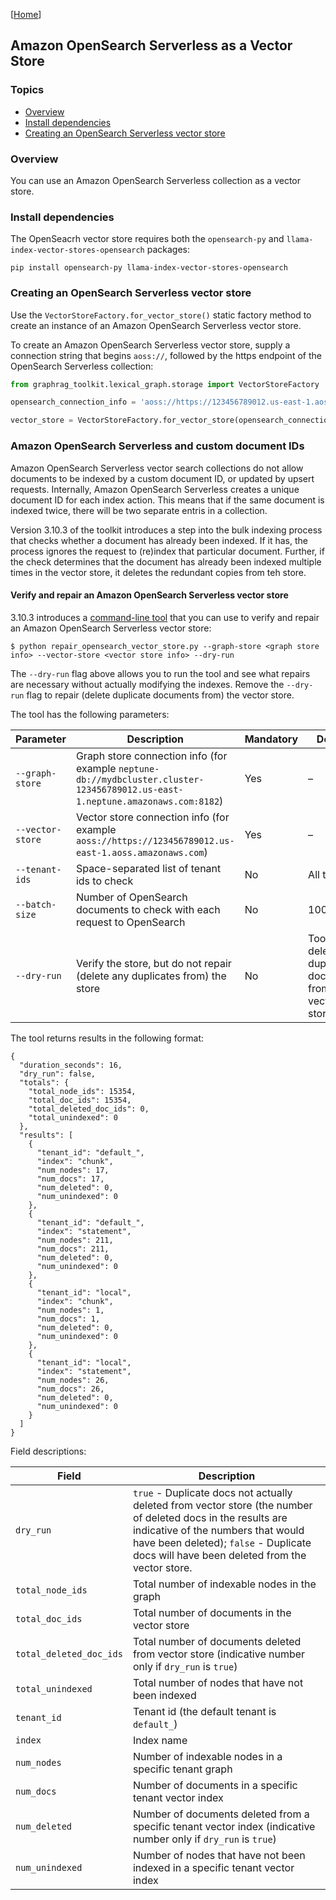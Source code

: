 [[Home](./)]

## Amazon OpenSearch Serverless as a Vector Store

### Topics

  - [Overview](#overview)
  - [Install dependencies](#install-dependencies)
  - [Creating an OpenSearch Serverless vector store](#creating-a-neptune-analytics-vector-store)

### Overview

You can use an Amazon OpenSearch Serverless collection as a vector store.

### Install dependencies

The OpenSeacrh vector store requires both the `opensearch-py` and `llama-index-vector-stores-opensearch` packages:

```
pip install opensearch-py llama-index-vector-stores-opensearch
```

### Creating an OpenSearch Serverless vector store

Use the `VectorStoreFactory.for_vector_store()` static factory method to create an instance of an Amazon OpenSearch Serverless vector store.

To create an Amazon OpenSearch Serverless vector store, supply a connection string that begins `aoss://`, followed by the https endpoint of the OpenSearch Serverless collection:

```python
from graphrag_toolkit.lexical_graph.storage import VectorStoreFactory

opensearch_connection_info = 'aoss://https://123456789012.us-east-1.aoss.amazonaws.com'

vector_store = VectorStoreFactory.for_vector_store(opensearch_connection_info)
```

### Amazon OpenSearch Serverless and custom document IDs

Amazon OpenSearch Serverless vector search collections do not allow documents to be indexed by a custom document ID, or updated by upsert requests. Internally, Amazon OpenSearch Serverless creates a unique document ID for each index action. This means that if the same document is indexed twice, there will be two separate entris in a collection.

Version 3.10.3 of the toolkit introduces a step into the bulk indexing process that checks whether a document has already been indexed. If it has, the process ignores the request to (re)index that particular document. Further, if the check determines that the document has already been indexed multiple times in the vector store, it deletes the redundant copies from teh store.

#### Verify and repair an Amazon OpenSearch Serverless vector store

3.10.3 introduces a [command-line tool](https://github.com/awslabs/graphrag-toolkit/blob/main/examples/lexical-graph/scripts/repair_opensearch_vector_store.py) that you can use to verify and repair an Amazon OpenSearch Serverless vector store:

```
$ python repair_opensearch_vector_store.py --graph-store <graph store info> --vector-store <vector store info> --dry-run
```

The `--dry-run` flag above allows you to run the tool and see what repairs are necessary without actually modifying the indexes. Remove the `--dry-run` flag to repair (delete duplicate documents from) the vector store.

The tool has the following parameters:

| Parameter  | Description | Mandatory | Default |
| ------------- | ------------- | ------------- | ------------- |
| `--graph-store` | Graph store connection info (for example `neptune-db://mydbcluster.cluster-123456789012.us-east-1.neptune.amazonaws.com:8182`) | Yes | – |
| `--vector-store` | Vector store connection info (for example `aoss://https://123456789012.us-east-1.aoss.amazonaws.com`) | Yes | – |
| `--tenant-ids` | Space-separated list of tenant ids to check | No | All tenants |
| `--batch-size` | Number of OpenSearch documents to check with each request to OpenSearch | No | 1000 |
| `--dry-run` | Verify the store, but do not repair (delete any duplicates from) the store | No | Tool deletes duplicate documents from the vector store |

The tool returns results in the following format:

```
{
  "duration_seconds": 16,
  "dry_run": false,
  "totals": {
    "total_node_ids": 15354,
    "total_doc_ids": 15354,
    "total_deleted_doc_ids": 0,
    "total_unindexed": 0
  },
  "results": [
    {
      "tenant_id": "default_",
      "index": "chunk",
      "num_nodes": 17,
      "num_docs": 17,
      "num_deleted": 0,
      "num_unindexed": 0
    },
    {
      "tenant_id": "default_",
      "index": "statement",
      "num_nodes": 211,
      "num_docs": 211,
      "num_deleted": 0,
      "num_unindexed": 0
    },
    {
      "tenant_id": "local",
      "index": "chunk",
      "num_nodes": 1,
      "num_docs": 1,
      "num_deleted": 0,
      "num_unindexed": 0
    },
    {
      "tenant_id": "local",
      "index": "statement",
      "num_nodes": 26,
      "num_docs": 26,
      "num_deleted": 0,
      "num_unindexed": 0
    }
  ]
}
```

Field descriptions:

| Field  | Description |
| ------------- | ------------- |
| `dry_run` | `true` - Duplicate docs not actually deleted from vector store (the number of deleted docs in the results are indicative of the numbers that would have been deleted); `false` - Duplicate docs will have been deleted from the vector store. |
| `total_node_ids` | Total number of indexable nodes in the graph |
| `total_doc_ids` | Total number of documents in the vector store |
| `total_deleted_doc_ids` | Total number of documents deleted from vector store (indicative number only if `dry_run` is `true`) |
| `total_unindexed` | Total number of nodes that have not been indexed |
| `tenant_id` | Tenant id (the default tenant is `default_`) |
| `index` | Index name |
| `num_nodes` | Number of indexable nodes in a specific tenant graph |
| `num_docs` | Number of documents in a specific tenant vector index |
| `num_deleted` | Number of documents deleted from a specific tenant vector index (indicative number only if `dry_run` is `true`) |
| `num_unindexed` | Number of nodes that have not been indexed in a specific tenant vector index |